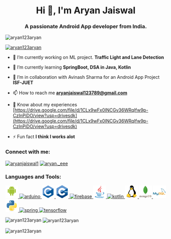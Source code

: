 <h1 align="center">Hi 👋, I'm Aryan Jaiswal</h1>
<h3 align="center">A passionate Android App developer from India.</h3>

<p align="left"> <img src="https://komarev.com/ghpvc/?username=aryan123aryan&label=Profile%20views&color=0e75b6&style=flat" alt="aryan123aryan" /> </p>

<p align="left"> <a href="https://github.com/ryo-ma/github-profile-trophy"><img src="https://github-profile-trophy.vercel.app/?username=aryan123aryan" alt="aryan123aryan" /></a> </p>

- 🔭 I’m currently working on ML project. **Traffic Light and Lane Detection**

- 🌱 I’m currently learning **SpringBoot, DSA in Java, Kotlin**

- 👯 I’m in collaboration with Avinash Sharma for an Android App Project **ISF-JUET**

- 📫 How to reach me **aryanjaiswal123789@gmail.com**

- 📄 Know about my experiences [https://drive.google.com/file/d/1CLx9wFx0INCGv36WRqIfw9p-CzInPiDO/view?usp=drivesdk](https://drive.google.com/file/d/1CLx9wFx0INCGv36WRqIfw9p-CzInPiDO/view?usp=drivesdk)

- ⚡ Fun fact **I think I works alot**

<h3 align="left">Connect with me:</h3>
<p align="left">
<a href="https://linkedin.com/in/aryanjaiswal1" target="blank"><img align="center" src="https://raw.githubusercontent.com/rahuldkjain/github-profile-readme-generator/master/src/images/icons/Social/linked-in-alt.svg" alt="aryanjaiswal1" height="30" width="40" /></a>
<a href="https://instagram.com/aryan._eee" target="blank"><img align="center" src="https://raw.githubusercontent.com/rahuldkjain/github-profile-readme-generator/master/src/images/icons/Social/instagram.svg" alt="aryan._eee" height="30" width="40" /></a>
</p>

<h3 align="left">Languages and Tools:</h3>
<p align="left"> <a href="https://developer.android.com" target="_blank" rel="noreferrer"> <img src="https://raw.githubusercontent.com/devicons/devicon/master/icons/android/android-original-wordmark.svg" alt="android" width="40" height="40"/> </a> <a href="https://www.arduino.cc/" target="_blank" rel="noreferrer"> <img src="https://cdn.worldvectorlogo.com/logos/arduino-1.svg" alt="arduino" width="40" height="40"/> </a> <a href="https://www.cprogramming.com/" target="_blank" rel="noreferrer"> <img src="https://raw.githubusercontent.com/devicons/devicon/master/icons/c/c-original.svg" alt="c" width="40" height="40"/> </a> <a href="https://www.w3schools.com/cpp/" target="_blank" rel="noreferrer"> <img src="https://raw.githubusercontent.com/devicons/devicon/master/icons/cplusplus/cplusplus-original.svg" alt="cplusplus" width="40" height="40"/> </a> <a href="https://firebase.google.com/" target="_blank" rel="noreferrer"> <img src="https://www.vectorlogo.zone/logos/firebase/firebase-icon.svg" alt="firebase" width="40" height="40"/> </a> <a href="https://www.java.com" target="_blank" rel="noreferrer"> <img src="https://raw.githubusercontent.com/devicons/devicon/master/icons/java/java-original.svg" alt="java" width="40" height="40"/> </a> <a href="https://kotlinlang.org" target="_blank" rel="noreferrer"> <img src="https://www.vectorlogo.zone/logos/kotlinlang/kotlinlang-icon.svg" alt="kotlin" width="40" height="40"/> </a> <a href="https://www.linux.org/" target="_blank" rel="noreferrer"> <img src="https://raw.githubusercontent.com/devicons/devicon/master/icons/linux/linux-original.svg" alt="linux" width="40" height="40"/> </a> <a href="https://www.mongodb.com/" target="_blank" rel="noreferrer"> <img src="https://raw.githubusercontent.com/devicons/devicon/master/icons/mongodb/mongodb-original-wordmark.svg" alt="mongodb" width="40" height="40"/> </a> <a href="https://www.mysql.com/" target="_blank" rel="noreferrer"> <img src="https://raw.githubusercontent.com/devicons/devicon/master/icons/mysql/mysql-original-wordmark.svg" alt="mysql" width="40" height="40"/> </a> <a href="https://www.python.org" target="_blank" rel="noreferrer"> <img src="https://raw.githubusercontent.com/devicons/devicon/master/icons/python/python-original.svg" alt="python" width="40" height="40"/> </a> <a href="https://spring.io/" target="_blank" rel="noreferrer"> <img src="https://www.vectorlogo.zone/logos/springio/springio-icon.svg" alt="spring" width="40" height="40"/> </a> <a href="https://www.tensorflow.org" target="_blank" rel="noreferrer"> <img src="https://www.vectorlogo.zone/logos/tensorflow/tensorflow-icon.svg" alt="tensorflow" width="40" height="40"/> </a> </p>

<p><img align="left" src="https://github-readme-stats.vercel.app/api/top-langs?username=aryan123aryan&show_icons=true&locale=en&layout=compact" alt="aryan123aryan" /></p>

<p>&nbsp;<img align="center" src="https://github-readme-stats.vercel.app/api?username=aryan123aryan&show_icons=true&locale=en" alt="aryan123aryan" /></p>

<p><img align="center" src="https://github-readme-streak-stats.herokuapp.com/?user=aryan123aryan&" alt="aryan123aryan" /></p>

